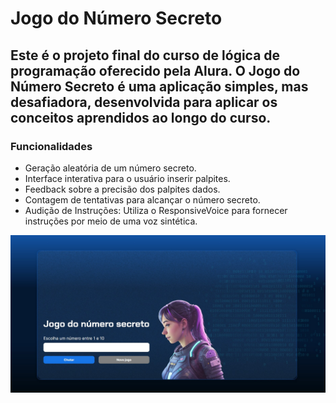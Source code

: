 # Jogo do Número Secreto
 
## Este é o projeto final do curso de lógica de programação oferecido pela Alura. O Jogo do Número Secreto é uma aplicação simples, mas desafiadora, desenvolvida para aplicar os conceitos aprendidos ao longo do curso. 
### Funcionalidades
* Geração aleatória de um número secreto.
* Interface interativa para o usuário inserir palpites.
* Feedback sobre a precisão dos palpites dados.
* Contagem de tentativas para alcançar o número secreto.
* Audição de Instruções: Utiliza o ResponsiveVoice para fornecer instruções por meio de uma voz sintética.

<img src="img/Captura%20de%20tela%202024-01-23%20184735.jpg" alt="Captura de tela do Jogo">


